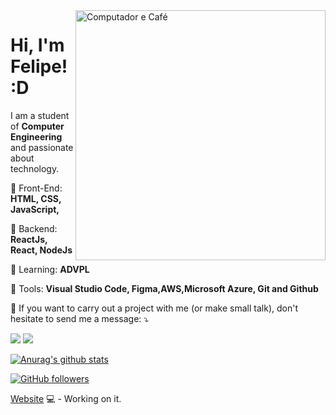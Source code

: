 <img src="https://raw.githubusercontent.com/MicaelliMedeiros/micaellimedeiros/master/image/computer-illustration.png" min-width="400px" max-width="400px" width="400px" align="right" alt="Computador e Café">
<h1>Hi, I'm Felipe! :D</h1>
<p align="left"> 
   I am a student of <strong>Computer Engineering</strong> and passionate about technology.
  
</p>

<p align="left">
  🎨 Front-End: <strong> HTML, CSS, JavaScript, </strong>
</p>

<p align="left">
  👾 Backend: <strong> ReactJs, React, NodeJs  </strong>
</p>

<p align="left">
  📖 Learning: <strong> ADVPL  </strong>
</p>

<p align="left">
  💼 Tools: <strong>Visual Studio Code, Figma,AWS,Microsoft Azure, Git and Github</strong>
</p>

<p align="left">
  💌  If you want to carry out a project with me (or make small talk), don't hesitate to send me a message: ⤵️
</p>

<p align="left">
  <a href="#" alt="Gmail">
  <img src="https://img.shields.io/badge/-Gmail-FF0000?style=flat-square&labelColor=FF0000&logo=gmail&logoColor=white&link=flp.arruda@gmail.com"/></a>

  <a href="#" alt="Linkedin">
  <img src="https://img.shields.io/badge/-Linkedin-0e76a8?style=flat-square&logo=Linkedin&logoColor=white&link=https://www.linkedin.com/in/flparruda"/></a>

[![Anurag's github stats](https://github-readme-stats.vercel.app/api?username=flparruda&theme=blue-green)](https://github.com/flparruda/github-readme-stats)

[![GitHub followers](https://img.shields.io/github/followers/flparruda.svg?style=social&label=Follow&maxAge=2592000)](https://github.com/flparruda?tab=followers)

[Website](http://felipearruda.tk/) 💻 - Working on it.

</p>  
